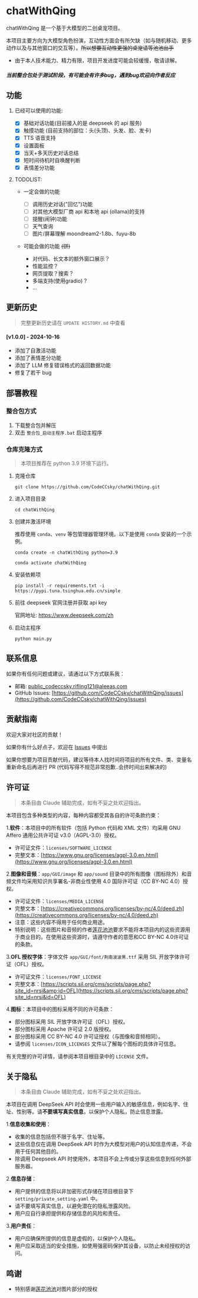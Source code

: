 # chatWithQing

chatWithQing 是一个基于大模型的二创桌宠项目。

本项目主要方向为大模型角色扮演，互动性方面会有所欠缺（如与随机移动、更多动作以及与其他窗口的交互等）。~~所以想要互动性更强的桌宠请等池池出手~~

- 由于本人技术能力、精力有限，项目开发进度可能会较缓慢，敬请谅解。

##### **当前整合包处于测试阶段，有可能会有许多bug，遇到bug欢迎向作者反应**

## 功能

1. 已经可以使用的功能:

   - [X] 基础对话功能(目前接入的是 deepseek 的 api 服务)
   - [X] 触摸功能 (目前支持的部位：头(头顶)、头发、脸、发卡)
   - [X] TTS 语音支持
   - [X] 设置面板
   - [X] 当天+多天历史对话总结
   - [X] 短时间待机时自唤醒判断
   - [X] 表情差分功能

2. TODOLIST:

   - 一定会做的功能

     - [ ] 调用历史对话("回忆")功能
     - [ ] 对其他大模型厂商 api 和本地 api (ollama)的支持
     - [ ] 提醒(闹钟)功能
     - [ ] 天气查询
     - [ ] 图片/屏幕理解 moondream2-1.8b、fuyu-8b

   - 可能会做的功能  ~~(饼)~~

     - 对代码、长文本的额外窗口展示？
     - 性能监控？
     - 网页提取？搜索？
     - 多端支持(使用gradio)？
     - ...

## 更新历史

> 完整更新历史请在 `UPDATE HISTORY.md` 中查看

#### [v1.0.0] - 2024-10-16

- 添加了自激活功能
- 添加了表情差分功能
- 添加了 LLM 修复错误格式的返回数据功能
- 修复了若干 bug

## 部署教程

### 整合包方式

1. 下载整合包并解压
2. 双击 `整合包_启动主程序.bat` 启动主程序

### 仓库克隆方式

> 本项目推荐在 python 3.9 环境下运行。

1. 克隆仓库

   ```
   git clone https://github.com/CodeCCsky/chatWithQing.git

   ```
2. 进入项目目录

   ```
   cd chatWithQing

   ```
3. 创建并激活环境

   推荐使用 `conda`、`venv` 等包管理器管理环境。以下是使用 `conda` 安装的一个示例。

   ```
   conda create -n chatWithQing python=3.9

   conda activate chatWithQing
   ```
4. 安装依赖项

   ```
   pip install -r requirements.txt -i https://pypi.tuna.tsinghua.edu.cn/simple

   ```
5. 前往 deepseek 官网注册并获取 api key

   官网地址: https://www.deepseek.com/zh
6. 启动主程序

   ```
   python main.py
   ```

## 联系信息

如果你有任何问题或建议，请通过以下方式联系我：

- 邮箱: <public_codeccsky.rifling121@aleeas.com>
- GitHub Issues: [https://github.com/CodeCCsky/chatWithQing/issues](https://github.com/CodeCCsky/chatWithQing/issues)

## 贡献指南

欢迎大家对社区的贡献！

如果你有什么好点子，欢迎在 [Issues](https://github.com/CodeCCsky/chatWithQing/issues) 中提出

如果你想要为项目贡献代码，建议等待本人找时间将项目的所有文件、类、变量名重新命名后再进行 PR (代码写得不规范非常抱歉..会挤时间出来解决的)

## 许可证

> 本条目由 Claude 辅助完成，如有不妥之处欢迎指出。

本项目包含多种类型的内容，每种内容都受其各自的许可条款约束：

1.**软件**：本项目中的所有软件（包括 Python 代码和 XML 文件）均采用 GNU Affero 通用公共许可证 v3.0（AGPL-3.0）授权。

- 许可证文件：`licenses/SOFTWARE_LICENSE`
- 完整文本：[https://www.gnu.org/licenses/agpl-3.0.en.html](https://www.gnu.org/licenses/agpl-3.0.en.html)

2.**图像和音频**：`app/GUI/image` 和 `app/sound` 目录中的所有图像（图标除外）和音频文件均采用知识共享署名-非商业性使用 4.0 国际许可证（CC BY-NC 4.0）授权。

- 许可证文件：`licenses/MEDIA_LICENSE`
- 完整文本：[https://creativecommons.org/licenses/by-nc/4.0/deed.zh](https://creativecommons.org/licenses/by-nc/4.0/deed.zh)
- 注意：这些内容不得用于任何商业用途。
- 特别说明：这些图片和音频的作者[莲花池池](https://space.bilibili.com/760048)要求不能将本项目内的这些资源用于商业目的。在使用这些资源时，请遵守作者的意愿和CC BY-NC 4.0许可证的条款。

3.**OFL 授权字体**：字体文件 `app/GUI/font/荆南波波黑.ttf` 采用 SIL 开放字体许可证（OFL）授权。

- 许可证文件：`licenses/FONT_LICENSE`
- 完整文本：[https://scripts.sil.org/cms/scripts/page.php?site_id=nrsi&amp;id=OFL](https://scripts.sil.org/cms/scripts/page.php?site_id=nrsi&id=OFL)

4.**图标**：本项目中的图标采用不同的许可条款：

- 部分图标采用 SIL 开放字体许可证（OFL）授权。
- 部分图标采用 Apache 许可证 2.0 版授权。
- 部分图标采用 CC BY-NC 4.0 许可证授权（与图像和音频相同）。
- 请参阅 `licenses/ICON_LICENSES` 文件以了解每个图标的具体许可信息。

有关完整的许可详情，请参阅本项目根目录中的 `LICENSE` 文件。

## 关于隐私

> 本条目由 Claude 辅助完成，如有不妥之处欢迎指出。

本项目在调用 DeepSeek API 时会使用一些用户输入的敏感信息，例如名字、住址、性别等。请**不要填写真实信息**，以保护个人隐私，防止信息泄露。

1.**信息收集和使用**：

- 收集的信息包括但不限于名字、住址等。
- 这些信息仅在调用 DeepSeek API 时作为大模型对用户的认知信息传递，不会用于任何其他目的。
- 除调用 Deepseek API 时使用外，本项目不会上传或分享这些信息到任何外部服务器。

2.**信息存储**：

- 用户提供的信息将以非加密形式存储在项目根目录下 `setting/private_setting.yaml` 中。
- 请不要填写真实信息，以避免潜在的隐私泄露风险。
- 用户应自行承担提供和存储信息的风险和责任。

3.**用户责任**：

- 用户应确保所提供的信息是虚假的，以保护个人隐私。
- 用户应采取适当的安全措施，如使用强密码保护其设备，以防止未经授权的访问。

## 鸣谢

- 特别感谢[莲花池池](https://space.bilibili.com/760048)对图片部分的授权
